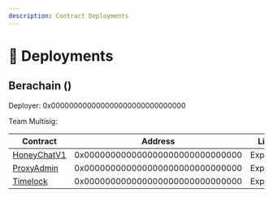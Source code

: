 ```yaml
---
description: Contract Deployments
---
```


# 🫡 Deployments

## Berachain ()

Deployer: 0x000000000000000000000000000000

Team Multisig:&#x20;

<table><thead><tr><th width="735">Contract</th><th width="368.3333333333333">Address</th><th>Link</th></tr></thead><tbody><tr><td><a href="smart-contracts/leaguetechv1.md">HoneyChatV1</a></td><td>0x000000000000000000000000000000</td><td>Explorer</td></tr><tr><td><a href="smart-contracts/proxyadmin.md">ProxyAdmin</a></td><td>0x000000000000000000000000000000</td><td>Explorer</td></tr><tr><td><a href="smart-contracts/timelock.md">Timelock</a></td><td>0x000000000000000000000000000000</td><td>Explorer</td></tr></tbody></table>
